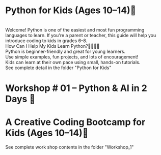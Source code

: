 # Python for Kids (Ages 10–14)🐍
<br>
Welcome! Python is one of the easiest and most fun programming languages to learn. If you're a parent or teacher, this guide will help you introduce coding to kids in grades 6–8.
<br>
How Can I Help My Kids Learn Python?👨‍👩‍👧‍👦 
<br>
Python is beginner-friendly and great for young learners.
<br>
Use simple examples, fun projects, and lots of encouragement!
<br>
Kids can learn at their own pace using small, hands-on tutorials.
<br>
See complete detail in the folder "Python for Kids"
<br>

# Workshop # 01 – Python & AI in 2 Days 🧠
# A Creative Coding Bootcamp for Kids (Ages 10–14)🎨 
See complete work shop contents in the folder "Workshop_1"
